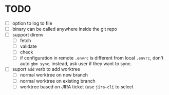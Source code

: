 # TODO
- [ ] option to log to file
- [ ] binary can be called anywhere inside the git repo
- [ ] support direnv
    - [ ] fetch
    - [ ] validate
    - [ ] check
    - [ ] if configuration in remote `.envrc` is different from local `.envrc`, don't auto `gbm sync`. instead, ask user if they want to sync.
- [ ] suport `add` verb to add worktree
    - [ ] normal worktree on new branch
    - [ ] normal worktree on existing branch
    - [ ] worktree based on JIRA ticket (use `jira-cli` to select 
